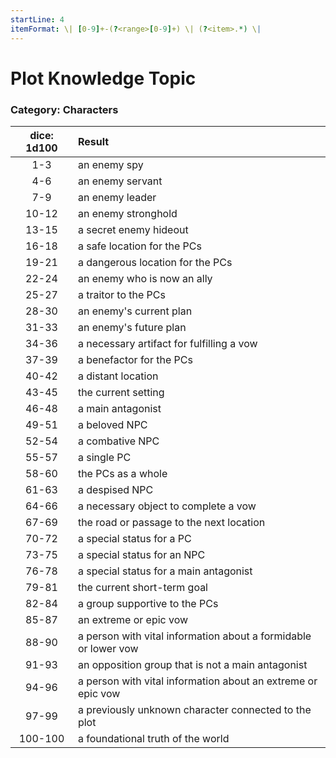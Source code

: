 ```yaml
---
startLine: 4
itemFormat: \| [0-9]+-(?<range>[0-9]+) \| (?<item>.*) \|
---
```

# Plot Knowledge Topic
### Category: Characters

| dice: 1d100 | Result |
|:----:|:-------|
| 1-3 | an enemy spy |
| 4-6 | an enemy servant |
| 7-9 | an enemy leader |
| 10-12 | an enemy stronghold |
| 13-15 | a secret enemy hideout |
| 16-18 | a safe location for the PCs |
| 19-21 | a dangerous location for the PCs |
| 22-24 | an enemy who is now an ally |
| 25-27 | a traitor to the PCs |
| 28-30 | an enemy&#x27;s current plan |
| 31-33 | an enemy&#x27;s future plan |
| 34-36 | a necessary artifact for fulfilling a vow |
| 37-39 | a benefactor for the PCs |
| 40-42 | a distant location |
| 43-45 | the current setting |
| 46-48 | a main antagonist |
| 49-51 | a beloved NPC |
| 52-54 | a combative NPC |
| 55-57 | a single PC |
| 58-60 | the PCs as a whole |
| 61-63 | a despised NPC |
| 64-66 | a necessary object to complete a vow |
| 67-69 | the road or passage to the next location |
| 70-72 | a special status for a PC |
| 73-75 | a special status for an NPC |
| 76-78 | a special status for a main antagonist |
| 79-81 | the current short-term goal |
| 82-84 | a group supportive to the PCs |
| 85-87 | an extreme or epic vow |
| 88-90 | a person with vital information about a formidable or lower vow |
| 91-93 | an opposition group that is not a main antagonist |
| 94-96 | a person with vital information about an extreme or epic vow |
| 97-99 | a previously unknown character connected to the plot |
| 100-100 | a foundational truth of the world |
